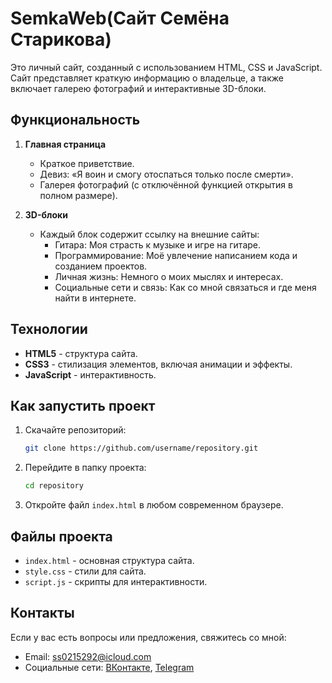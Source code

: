 # SemkaWeb(Сайт Семёна Старикова)

Это личный сайт, созданный с использованием HTML, CSS и JavaScript. Сайт представляет краткую информацию о владельце, а также включает галерею фотографий и интерактивные 3D-блоки.

## Функциональность

1. **Главная страница**
    - Краткое приветствие.
    - Девиз: «Я воин и смогу отоспаться только после смерти».
    - Галерея фотографий (с отключённой функцией открытия в полном размере).
    
2. **3D-блоки**
    - Каждый блок содержит ссылку на внешние сайты:
        - Гитара: Моя страсть к музыке и игре на гитаре.
        - Программирование: Моё увлечение написанием кода и созданием проектов.
        - Личная жизнь: Немного о моих мыслях и интересах.
        - Социальные сети и связь: Как со мной связаться и где меня найти в интернете.

## Технологии

- **HTML5** - структура сайта.
- **CSS3** - стилизация элементов, включая анимации и эффекты.
- **JavaScript** - интерактивность.

## Как запустить проект

1. Скачайте репозиторий:
   ```bash
   git clone https://github.com/username/repository.git
   ```
2. Перейдите в папку проекта:
   ```bash
   cd repository
   ```
3. Откройте файл `index.html` в любом современном браузере.

## Файлы проекта

- `index.html` - основная структура сайта.
- `style.css` - стили для сайта.
- `script.js` - скрипты для интерактивности.

## Контакты

Если у вас есть вопросы или предложения, свяжитесь со мной:
- Email: ss0215292@icloud.com
- Социальные сети: [ВКонтакте](https://vk.com/semyonka_magnitka), [Telegram](https://t.me/SemyonkaStarikov)
